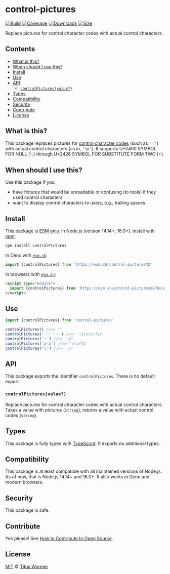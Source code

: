 # control-pictures

[![Build][build-badge]][build]
[![Coverage][coverage-badge]][coverage]
[![Downloads][downloads-badge]][downloads]
[![Size][size-badge]][size]

Replace pictures for control character codes with actual control characters.

## Contents

*   [What is this?](#what-is-this)
*   [When should I use this?](#when-should-i-use-this)
*   [Install](#install)
*   [Use](#use)
*   [API](#api)
    *   [`controlPictures(value?)`](#controlpicturesvalue)
*   [Types](#types)
*   [Compatibility](#compatibility)
*   [Security](#security)
*   [Contribute](#contribute)
*   [License](#license)

## What is this?

This package replaces pictures for [control character codes][pictures] (such as
`'␊'`) with actual control characters (as in, `'\n'`).
It supports U+2400 SYMBOL FOR NULL (␀) through U+2426 SYMBOL FOR SUBSTITUTE
FORM TWO (`␦`).

## When should I use this?

Use this package if you:

*   have fixtures that would be unreadable or confusing (to tools) if they used
    control characters
*   want to display control characters to users, e.g., trailing spaces

## Install

This package is [ESM only][esm].
In Node.js (version 14.14+, 16.0+), install with [npm][]:

```sh
npm install controlPictures
```

In Deno with [`esm.sh`][esmsh]:

```js
import {controlPictures} from 'https://esm.sh/control-pictures@2'
```

In browsers with [`esm.sh`][esmsh]:

```html
<script type="module">
  import {controlPictures} from 'https://esm.sh/control-pictures@2?bundle'
</script>
```

## Use

```js
import {controlPictures} from 'control-pictures'

controlPictures() //=> ''
controlPictures('␉␊␋␌␍') //=> '\t\n\v\f\r'
controlPictures('␀') //=> '\0'
controlPictures('a␡b') //=> 'a\x7fb'
controlPictures('␤') //=> '\n'
```

## API

This package exports the identifier `controlPictures`.
There is no default export.

### `controlPictures(value?)`

Replace pictures for control character codes with actual control characters.
Takes a value with pictures (`string`), returns a value with actual control
codes (`string`).

## Types

This package is fully typed with [TypeScript][].
It exports no additional types.

## Compatibility

This package is at least compatible with all maintained versions of Node.js.
As of now, that is Node.js 14.14+ and 16.0+.
It also works in Deno and modern browsers.

## Security

This package is safe.

## Contribute

Yes please!
See [How to Contribute to Open Source][contribute].

## License

[MIT][license] © [Titus Wormer][author]

<!-- Definitions -->

[build-badge]: https://github.com/wooorm/control-pictures/workflows/main/badge.svg

[build]: https://github.com/wooorm/control-pictures/actions

[coverage-badge]: https://img.shields.io/codecov/c/github/wooorm/control-pictures.svg

[coverage]: https://codecov.io/github/wooorm/control-pictures

[downloads-badge]: https://img.shields.io/npm/dm/control-pictures.svg

[downloads]: https://www.npmjs.com/package/control-pictures

[size-badge]: https://img.shields.io/bundlephobia/minzip/control-pictures.svg

[size]: https://bundlephobia.com/result?p=control-pictures

[npm]: https://docs.npmjs.com/cli/install

[esmsh]: https://esm.sh

[license]: license

[author]: https://wooorm.com

[esm]: https://gist.github.com/sindresorhus/a39789f98801d908bbc7ff3ecc99d99c

[typescript]: https://www.typescriptlang.org

[contribute]: https://opensource.guide/how-to-contribute/

[pictures]: https://en.wikipedia.org/wiki/Control_Pictures

